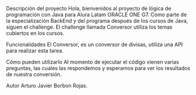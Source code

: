 Descripción del proyecto
Hola, bienvenidos al proyecto de lógica de programación con Java para Alura Latam ORACLE ONE G7. 
Como parte de la especialización BackEnd y del programa después de los cursos de Java, siguen el challenge.
El challenge llamada Conversor utiliza los temas cubiertos en los cursos.

Funcionalidades
El Conversor, es un conversor de divisas, utiliza una API para realizar esta tarea.

Cómo pueden utilizarlo
Al momento de ejecutar el código vienen varias preguntas, las cuales las respondemos y esperamos para ver
los resultados de nuestra conversión.

Autor
Arturo Javier Borbon Rojas.

